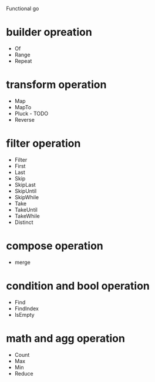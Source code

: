 Functional go 

# builder opreation
* Of
* Range
* Repeat

# transform operation
* Map 
* MapTo 
* Pluck - TODO
* Reverse

# filter operation
* Filter
* First
* Last
* Skip
* SkipLast
* SkipUntil
* SkipWhile
* Take
* TakeUntil
* TakeWhile
* Distinct

# compose operation
* merge

# condition and bool operation
* Find
* FindIndex
* IsEmpty

# math and agg operation
* Count
* Max
* Min
* Reduce


